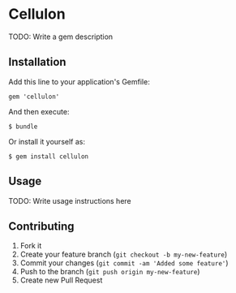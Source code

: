# Cellulon

TODO: Write a gem description

## Installation

Add this line to your application's Gemfile:

    gem 'cellulon'

And then execute:

    $ bundle

Or install it yourself as:

    $ gem install cellulon

## Usage

TODO: Write usage instructions here

## Contributing

1. Fork it
2. Create your feature branch (`git checkout -b my-new-feature`)
3. Commit your changes (`git commit -am 'Added some feature'`)
4. Push to the branch (`git push origin my-new-feature`)
5. Create new Pull Request
